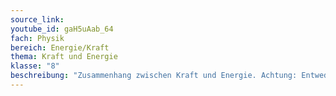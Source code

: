 ```yaml
---
source_link: 
youtube_id: gaH5uAab_64
fach: Physik
bereich: Energie/Kraft
thema: Kraft und Energie
klasse: "8"
beschreibung: "Zusammenhang zwischen Kraft und Energie. Achtung: Entweder Energie: F ⋅ s oder E = F ⋅ s !KEIN! '=' zwischen einer Textdefinition und einer Formel."
---
```

